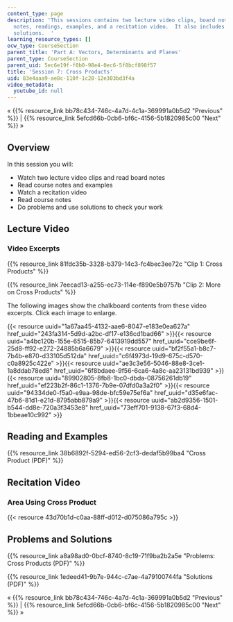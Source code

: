 ```yaml
---
content_type: page
description: 'This sessions contains two lecture video clips, board notes, course
  notes, readings, examples, and a recitation video.  It also includes problems and
  solutions.  '
learning_resource_types: []
ocw_type: CourseSection
parent_title: 'Part A: Vectors, Determinants and Planes'
parent_type: CourseSection
parent_uid: 5ec6e19f-f0b0-98e4-0ec6-5f8bcf898f57
title: 'Session 7: Cross Products'
uid: 83e4aaa9-ae8c-110f-1c28-12e303bd3f4a
video_metadata:
  youtube_id: null
---
```


« {{% resource_link bb78c434-746c-4a7d-4c1a-369991a0b5d2 "Previous" %}} | {{% resource_link 5efcd66b-0cb6-bf6c-4156-5b1820985c00 "Next" %}} »

Overview
--------

In this session you will:

*   Watch two lecture video clips and read board notes
*   Read course notes and examples
*   Watch a recitation video
*   Read course notes
*   Do problems and use solutions to check your work

Lecture Video
-------------

### Video Excerpts

{{% resource_link 81fdc35b-3328-b379-14c3-fc4bec3ee72c "Clip 1: Cross Products" %}}

{{% resource_link 7eecad13-a255-ec73-114e-f890e5b9757b "Clip 2: More on Cross Products" %}}

The following images show the chalkboard contents from these video excerpts. Click each image to enlarge.

{{< resource uuid="1a67aa45-4132-aae6-8047-e183e0ea627a" href_uuid="243fa314-5d9d-a2bc-df17-e136cd1bad66" >}}{{< resource uuid="a4bc120b-155e-6515-85b7-6413919dd557" href_uuid="cce9be6f-25d8-ff92-e272-24885b6a6679" >}}{{< resource uuid="bf2f55a1-b8c7-7b4b-e870-d33105d512da" href_uuid="c6f4973d-19d9-675c-d570-c0a8925c422e" >}}{{< resource uuid="ae3c3e56-5046-88e8-3ce1-1a8ddab78ed8" href_uuid="6f8bdaee-9f56-6ca6-4a8c-aa23131bd939" >}}  
{{< resource uuid="89902805-8fb8-1bc0-dbda-08756261db19" href_uuid="ef223b2f-86c1-1376-7b9e-07dfd0a3a2f0" >}}{{< resource uuid="94334de0-f5a0-e9aa-98de-bfc59e75ef6a" href_uuid="d35e6fac-47b6-81d1-e21d-8795abb879a9" >}}{{< resource uuid="ab2d9356-1501-b544-dd8e-720a3f3453e8" href_uuid="73eff701-9138-67f3-68d4-1bbeae10c992" >}}

Reading and Examples
--------------------

{{% resource_link 38b6892f-5294-ed56-2cf3-dedaf5b99ba4 "Cross Product (PDF)" %}}

Recitation Video
----------------

### Area Using Cross Product

{{< resource 43d70b1d-c0aa-88ff-d012-d075086a795c >}}

Problems and Solutions
----------------------

{{% resource_link a8a98ad0-0bcf-8740-8c19-71f9ba2b2a5e "Problems: Cross Products (PDF)" %}}

{{% resource_link 1edeed41-9b7e-944c-c7ae-4a79100744fa "Solutions (PDF)" %}}

« {{% resource_link bb78c434-746c-4a7d-4c1a-369991a0b5d2 "Previous" %}} | {{% resource_link 5efcd66b-0cb6-bf6c-4156-5b1820985c00 "Next" %}} »